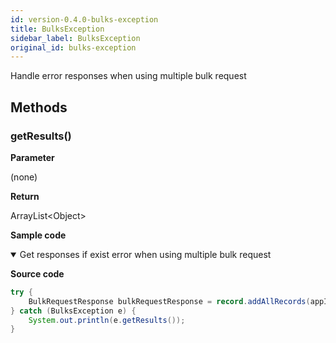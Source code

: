 ```yaml
---
id: version-0.4.0-bulks-exception
title: BulksException
sidebar_label: BulksException
original_id: bulks-exception
---
```


Handle error responses when using multiple bulk request

## Methods

### getResults()

**Parameter**

(none)

**Return**

ArrayList<Object\>

**Sample code**

<details class="tab-container" open>
<Summary>Get responses if exist error when using multiple bulk request</Summary>

**Source code**

```java
try {
    BulkRequestResponse bulkRequestResponse = record.addAllRecords(appID, records);
} catch (BulksException e) {
    System.out.println(e.getResults());
}

```

</details>